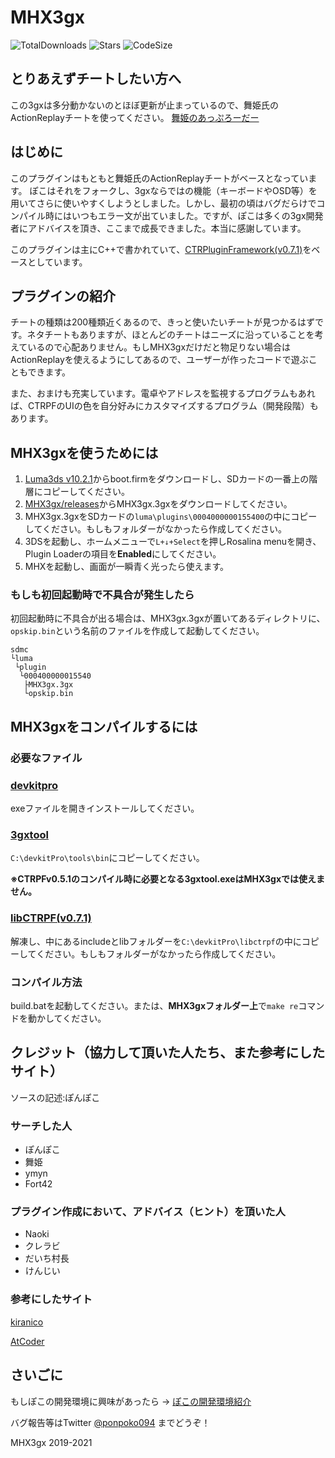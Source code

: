 # MHX3gx

![TotalDownloads](https://img.shields.io/github/downloads/ponpoko094/MHX3gx/total)
![Stars](https://img.shields.io/github/stars/ponpoko094/MHX3gx)
![CodeSize](https://img.shields.io/github/languages/code-size/ponpoko094/MHX3gx)

## とりあえずチートしたい方へ
この3gxは多分動かないのとほぼ更新が止まっているので、舞姫氏のActionReplayチートを使ってください。
[舞姫のあっぷろーだー](https://ux.getuploader.com/1456723/)

## はじめに
このプラグインはもともと舞姫氏のActionReplayチートがベースとなっています。
ぽこはそれをフォークし、3gxならではの機能（キーボードやOSD等）を用いてさらに使いやすくしようとしました。しかし、最初の頃はバグだらけでコンパイル時にはいつもエラー文が出ていました。ですが、ぽこは多くの3gx開発者にアドバイスを頂き、ここまで成長できました。本当に感謝しています。

このプラグインは主にC++で書かれていて、[CTRPluginFramework(v0.7.1)](https://github.com/mariohackandglitch/CTRPluginFramework-BlankTemplate)をベースとしています。

## プラグインの紹介
チートの種類は200種類近くあるので、きっと使いたいチートが見つかるはずです。ネタチートもありますが、ほとんどのチートはニーズに沿っていることを考えているので心配ありません。もしMHX3gxだけだと物足りない場合はActionReplayを使えるようにしてあるので、ユーザーが作ったコードで遊ぶこともできます。

また、おまけも充実しています。電卓やアドレスを監視するプログラムもあれば、CTRPFのUIの色を自分好みにカスタマイズするプログラム（開発段階）もあります。
## MHX3gxを使うためには
1. [Luma3ds v10.2.1](https://github.com/Nanquitas/Luma3DS/releases/tag/v10.2.1)からboot.firmをダウンロードし、SDカードの一番上の階層にコピーしてください。
2. [MHX3gx/releases](https://github.com/ponpoko094/MHX3gx/releases)からMHX3gx.3gxをダウンロードしてください。
3. MHX3gx.3gxをSDカードの`luma\plugins\0004000000155400`の中にコピーしてください。もしもフォルダーがなかったら作成してください。
4. 3DSを起動し、ホームメニューで`L+↓+Select`を押しRosalina menuを開き、Plugin Loaderの項目を**Enabled**にしてください。
5. MHXを起動し、画面が一瞬青く光ったら使えます。

### もしも初回起動時で不具合が発生したら
初回起動時に不具合が出る場合は、MHX3gx.3gxが置いてあるディレクトリに、
`opskip.bin`という名前のファイルを作成して起動してください。
```
sdmc
└luma
 └plugin
  └000400000015540
   ├MHX3gx.3gx
   └opskip.bin
```

## MHX3gxをコンパイルするには

### 必要なファイル
### [devkitpro](https://github.com/devkitPro/installer/releases)
exeファイルを開きインストールしてください。
### [3gxtool](https://cdn.discordapp.com/attachments/479233979271086090/707634663765573753/3gxtool.exe)
`C:\devkitPro\tools\bin`にコピーしてください。

**※CTRPFv0.5.1のコンパイル時に必要となる3gxtool.exeはMHX3gxでは使えません。**
### [libCTRPF(v0.7.1)](https://cdn.discordapp.com/attachments/479233979271086090/895012182604021810/libctrpf-0.7.1.tar.bz2)
解凍し、中にあるincludeとlibフォルダーを`C:\devkitPro\libctrpf`の中にコピーしてください。もしもフォルダーがなかったら作成してください。

### コンパイル方法
build.batを起動してください。または、**MHX3gxフォルダー上**で`make re`コマンドを動かしてください。

## クレジット（協力して頂いた人たち、また参考にしたサイト）
ソースの記述:ぽんぽこ

### サーチした人
- ぽんぽこ
- 舞姫
- ymyn
- Fort42

### プラグイン作成において、アドバイス（ヒント）を頂いた人
- Naoki
- クレラビ
- だいち村長
- けんじい

### 参考にしたサイト
[kiranico](http://mhgen.kiranico.com/)

[AtCoder](https://atcoder.jp/contests/APG4b)

## さいごに

もしぽこの開発環境に興味があったら → [ぽこの開発環境紹介
](https://gist.github.com/ponpoko094/586fd8a17122d8fd1f028211f2465144)

バグ報告等はTwitter [@ponpoko094](https://twitter.com/ponpoko094) までどうぞ！

MHX3gx 2019-2021